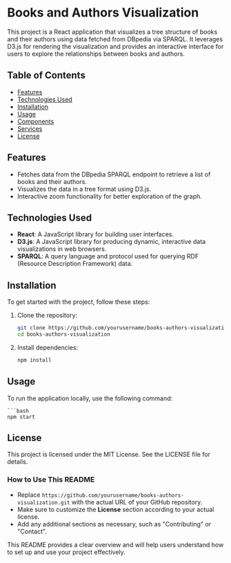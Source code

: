 # Books and Authors Visualization

This project is a React application that visualizes a tree structure of books and their authors using data fetched from DBpedia via SPARQL. It leverages D3.js for rendering the visualization and provides an interactive interface for users to explore the relationships between books and authors.

## Table of Contents

- [Features](#features)
- [Technologies Used](#technologies-used)
- [Installation](#installation)
- [Usage](#usage)
- [Components](#components)
- [Services](#services)
- [License](#license)

## Features

- Fetches data from the DBpedia SPARQL endpoint to retrieve a list of books and their authors.
- Visualizes the data in a tree format using D3.js.
- Interactive zoom functionality for better exploration of the graph.

## Technologies Used

- **React**: A JavaScript library for building user interfaces.
- **D3.js**: A JavaScript library for producing dynamic, interactive data visualizations in web browsers.
- **SPARQL**: A query language and protocol used for querying RDF (Resource Description Framework) data.

## Installation

To get started with the project, follow these steps:

1. Clone the repository:

   ```bash
   git clone https://github.com/yourusername/books-authors-visualization.git
   cd books-authors-visualization

2. Install dependencies:

    ```bash
    npm install

## Usage

To run the application locally, use the following command:

    ```bash
    npm start

## License
This project is licensed under the MIT License. See the LICENSE file for details.


### How to Use This README
- Replace `https://github.com/yourusername/books-authors-visualization.git` with the actual URL of your GitHub repository.
- Make sure to customize the **License** section according to your actual license.
- Add any additional sections as necessary, such as "Contributing" or "Contact". 

This README provides a clear overview and will help users understand how to set up and use your project effectively.

